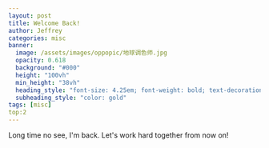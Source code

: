 ```yaml
---
layout: post
title: Welcome Back!
author: Jeffrey
categories: misc
banner:
  image: /assets/images/oppopic/地球调色师.jpg
  opacity: 0.618
  background: "#000"
  height: "100vh"
  min_height: "38vh"
  heading_style: "font-size: 4.25em; font-weight: bold; text-decoration: underline"
  subheading_style: "color: gold"
tags: [misc]
top:2
---
```


Long time no see, I'm back. Let's work hard together from now on!